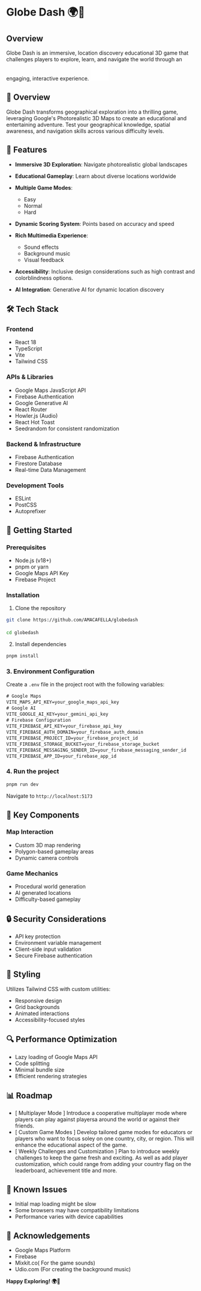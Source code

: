 # Globe Dash 🌍🚀

## Overview

Globe Dash is an immersive, location discovery educational 3D game that challenges players to explore, learn, and navigate the world through an engaging, interactive experience.
![Game Logo/Screenshot](globe.svg)

## 🌟 Overview

Globe Dash transforms geographical exploration into a thrilling game, leveraging Google's Photorealistic 3D Maps to create an educational and entertaining adventure. Test your geographical knowledge, spatial awareness, and navigation skills across various difficulty levels.

## 🚀 Features

- **Immersive 3D Exploration**: Navigate photorealistic global landscapes

- **Educational Gameplay**: Learn about diverse locations worldwide

- **Multiple Game Modes**:

  - Easy
  - Normal
  - Hard

- **Dynamic Scoring System**: Points based on accuracy and speed

- **Rich Multimedia Experience**:
  - Sound effects
  - Background music
  - Visual feedback
- **Accessibility**: Inclusive design considerations such as high contrast and colorblindness options.

- **AI Integration**: Generative AI for dynamic location discovery

## 🛠 Tech Stack

### Frontend

- React 18
- TypeScript
- Vite
- Tailwind CSS

### APIs & Libraries

- Google Maps JavaScript API
- Firebase Authentication
- Google Generative AI
- React Router
- Howler.js (Audio)
- React Hot Toast
- Seedrandom for consistent randomization

### Backend & Infrastructure

- Firebase Authentication
- Firestore Database
- Real-time Data Management

### Development Tools

- ESLint
- PostCSS
- Autoprefixer

## 🚀 Getting Started

### Prerequisites

- Node.js (v18+)
- pnpm or yarn
- Google Maps API Key
- Firebase Project

### Installation

1. Clone the repository

```bash
git clone https://github.com/AMACAFELLA/globedash

cd globedash
```

2. Install dependencies

```bash
pnpm install
```

### 3. Environment Configuration

Create a `.env` file in the project root with the following variables:

```env
# Google Maps
VITE_MAPS_API_KEY=your_google_maps_api_key
# Google AI
VITE_GOOGLE_AI_KEY=your_gemini_api_key
# Firebase Configuration
VITE_FIREBASE_API_KEY=your_firebase_api_key
VITE_FIREBASE_AUTH_DOMAIN=your_firebase_auth_domain
VITE_FIREBASE_PROJECT_ID=your_firebase_project_id
VITE_FIREBASE_STORAGE_BUCKET=your_firebase_storage_bucket
VITE_FIREBASE_MESSAGING_SENDER_ID=your_firebase_messaging_sender_id
VITE_FIREBASE_APP_ID=your_firebase_app_id
```

### 4. Run the project

```bash
pnpm run dev
```

Navigate to `http://localhost:5173`

## 🧩 Key Components

### Map Interaction

- Custom 3D map rendering
- Polygon-based gameplay areas
- Dynamic camera controls

### Game Mechanics

- Procedural world generation
- AI generated locations
- Difficulty-based gameplay

## 🔒 Security Considerations

- API key protection
- Environment variable management
- Client-side input validation
- Secure Firebase authentication

## 🎨 Styling

Utilizes Tailwind CSS with custom utilities:

- Responsive design
- Grid backgrounds
- Animated interactions
- Accessibility-focused styles

## 🔍 Performance Optimization

- Lazy loading of Google Maps API
- Code splitting
- Minimal bundle size
- Efficient rendering strategies

## 📊 Roadmap

- [ Multiplayer Mode ] Introduce a cooperative multiplayer mode where players can play against playersa around the world or against their friends.
- [ Custom Game Modes ] Develop tailored game modes for educators or players who want to focus soley on one country, city, or region. This will enhance the educational aspect of the game.
- [ Weekly Challenges and Customization ] Plan to introduce weekly challenges to keep the game fresh and exciting. As well as add player customization, which could range from adding your country flag on the leaderboard, achievement title and more.

## 🐛 Known Issues

- Initial map loading might be slow
- Some browsers may have compatibility limitations
- Performance varies with device capabilities

## 🙏 Acknowledgements

- Google Maps Platform
- Firebase
- Mixkit.co( For the game sounds)
- Udio.com (For creating the background music)

**Happy Exploring! 🌍🚀**

